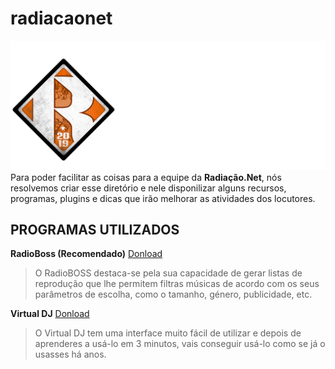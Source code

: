# radiacaonet
![Logo Radiação.Net](/logos/logo-nova-horizontal-cor-branco.png)
Para poder facilitar as coisas para a equipe da **Radiação.Net**, nós resolvemos criar esse diretório e nele disponilizar alguns recursos, programas, plugins e dicas que irão melhorar as atividades dos locutores.

## PROGRAMAS UTILIZADOS
**RadioBoss (Recomendado)**
[Donload](https://www.mediafire.com/file/o1htb1868bfrq7e/RadioBOSS_Advanced_6.3.2.zip)
> O RadioBOSS destaca-se pela sua capacidade de gerar listas de reprodução que lhe permitem filtras músicas de acordo com os seus parâmetros de escolha, como o tamanho, género, publicidade, etc.

**Virtual DJ**
[Donload](https://www.mediafire.com/file/8bg5vv9d4ihzxnl/VirtualDJ_8_20_Pro_Infinity_v8.4.53.zip)
> O Virtual DJ tem uma interface muito fácil de utilizar e depois de aprenderes a usá-lo em 3 minutos, vais conseguir usá-lo como se já o usasses há anos.
